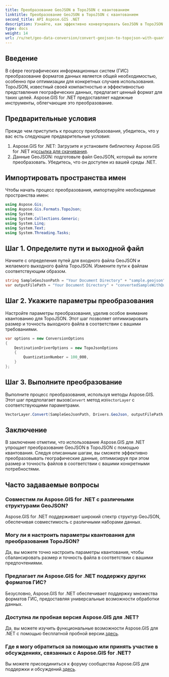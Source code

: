```yaml
---
title: Преобразование GeoJSON в TopoJSON с квантованием
linktitle: Преобразование GeoJSON в TopoJSON с квантованием
second_title: API Aspose.GIS .NET
description: Узнайте, как эффективно конвертировать GeoJSON в TopoJSON с помощью квантования с помощью Aspose.GIS for .NET, оптимизируя размер и точность файла.
type: docs
weight: 14
url: /ru/net/geo-data-conversion/convert-geojson-to-topojson-with-quantization/
---
```

## Введение
В сфере географических информационных систем (ГИС) преобразование форматов данных является общей необходимостью, особенно при оптимизации для конкретных случаев использования. TopoJSON, известный своей компактностью и эффективностью представления географических данных, предлагает ценный формат для таких целей. Aspose.GIS for .NET предоставляет надежные инструменты, облегчающие это преобразование.
## Предварительные условия
Прежде чем приступить к процессу преобразования, убедитесь, что у вас есть следующие предварительные условия:
1.  Aspose.GIS for .NET: Загрузите и установите библиотеку Aspose.GIS for .NET из[ссылка для скачивания](https://releases.aspose.com/gis/net/).
2. Данные GeoJSON: подготовьте файл GeoJSON, который вы хотите преобразовать. Убедитесь, что он доступен из вашей среды .NET.

## Импортировать пространства имен
Чтобы начать процесс преобразования, импортируйте необходимые пространства имен:
```csharp
using Aspose.Gis;
using Aspose.Gis.Formats.TopoJson;
using System;
using System.Collections.Generic;
using System.Linq;
using System.Text;
using System.Threading.Tasks;
```
## Шаг 1. Определите пути и выходной файл
Начните с определения путей для входного файла GeoJSON и желаемого выходного файла TopoJSON. Измените пути к файлам соответствующим образом.
```csharp
string SampleGeoJsonPath = "Your Document Directory" + "sample.geojson";
var outputFilePath = "Your Document Directory" + "convertedSampleWithQuantization_out.topojson";
```
## Шаг 2. Укажите параметры преобразования
Настройте параметры преобразования, уделив особое внимание квантованию для TopoJSON. Этот шаг позволяет оптимизировать размер и точность выходного файла в соответствии с вашими требованиями.
```csharp
var options = new ConversionOptions
{
    DestinationDriverOptions = new TopoJsonOptions
    {
        QuantizationNumber = 100_000,
    }
};
```
## Шаг 3. Выполните преобразование
 Выполните процесс преобразования, используя методы Aspose.GIS. Этот шаг предполагает вызов`Convert` метод из`VectorLayer` с соответствующими параметрами.
```csharp
VectorLayer.Convert(SampleGeoJsonPath, Drivers.GeoJson, outputFilePath, Drivers.TopoJson, options);
```

## Заключение
В заключение отметим, что использование Aspose.GIS для .NET упрощает преобразование GeoJSON в TopoJSON с помощью квантования. Следуя описанным шагам, вы сможете эффективно преобразовывать географические данные, оптимизируя при этом размер и точность файлов в соответствии с вашими конкретными потребностями.
## Часто задаваемые вопросы
### Совместим ли Aspose.GIS for .NET с различными структурами GeoJSON?
Aspose.GIS for .NET поддерживает широкий спектр структур GeoJSON, обеспечивая совместимость с различными наборами данных.
### Могу ли я настроить параметры квантования для преобразования TopoJSON?
Да, вы можете точно настроить параметры квантования, чтобы сбалансировать размер и точность файла в соответствии с вашими предпочтениями.
### Предлагает ли Aspose.GIS for .NET поддержку других форматов ГИС?
Безусловно, Aspose.GIS for .NET обеспечивает поддержку множества форматов ГИС, предоставляя универсальные возможности обработки данных.
### Доступна ли пробная версия Aspose.GIS для .NET?
 Да, вы можете изучить функциональные возможности Aspose.GIS для .NET с помощью бесплатной пробной версии.[здесь](https://releases.aspose.com/).
### Где я могу обратиться за помощью или принять участие в обсуждениях, связанных с Aspose.GIS for .NET?
 Вы можете присоединиться к форуму сообщества Aspose.GIS для поддержки и обсуждений.[здесь](https://forum.aspose.com/c/gis/33).
